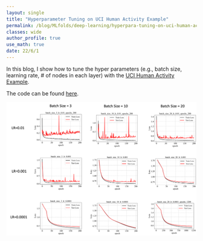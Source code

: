 ```yaml
---
layout: single
title: "Hyperparameter Tuning on UCI Human Activity Example"
permalink: /blog/MLfolds/deep-learning/hyperpara-tuning-on-uci-human-activity/
classes: wide
author_profile: true
use_math: true
date: 22/6/1
---
```


In this blog, I show how to tune the hyper parameters (e.g., batch size, learning rate, # of nodes in each layer)  with the [UCI Human Activity Example](https://www.kaggle.com/datasets/uciml/human-activity-recognition-with-smartphones).

The code can be found [here](https://github.com/dymodi/uci-activity/blob/master/src/model-nn.ipynb).

<p>
	<img src="/Blog/MLfolds/deep-learning/figures/uci-activity-tuning-100-nodes.png"
       alt="Hyperparameter-Tuning-on-UCI-Human-Activity-Example" 
       style="width: 40em;" 
       class="align-center">
</p>



